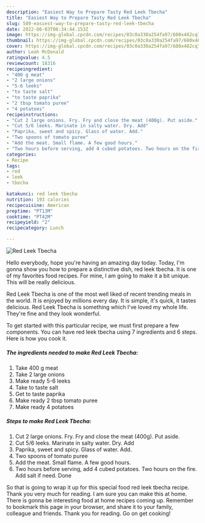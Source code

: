 ```yaml
---
description: "Easiest Way to Prepare Tasty Red Leek Tbecha"
title: "Easiest Way to Prepare Tasty Red Leek Tbecha"
slug: 589-easiest-way-to-prepare-tasty-red-leek-tbecha
date: 2022-06-03T06:34:44.153Z
image: https://img-global.cpcdn.com/recipes/03c0a330a254fa97/680x482cq70/red-leek-tbecha-recipe-main-photo.jpg
thumbnail: https://img-global.cpcdn.com/recipes/03c0a330a254fa97/680x482cq70/red-leek-tbecha-recipe-main-photo.jpg
cover: https://img-global.cpcdn.com/recipes/03c0a330a254fa97/680x482cq70/red-leek-tbecha-recipe-main-photo.jpg
author: Leah McDonald
ratingvalue: 4.5
reviewcount: 18316
recipeingredient:
- "400 g meat"
- "2 large onions"
- "5-6 leeks"
- "to taste salt"
- "to taste paprika"
- "2 tbsp tomato puree"
- "4 potatoes"
recipeinstructions:
- "Cut 2 large onions. Fry. Fry and close the meat (400g). Put aside."
- "Cut 5/6 leeks. Marinate in salty water. Dry. Add"
- "Paprika, sweet and spicy. Glass of water. Add."
- "Two spoons of tomato puree"
- "Add the meat. Small flame. A few good hours."
- "Two hours before serving, add 4 cubed potatoes. Two hours on the fire. Add salt if need. Done"
categories:
- Recipe
tags:
- red
- leek
- tbecha

katakunci: red leek tbecha 
nutrition: 193 calories
recipecuisine: American
preptime: "PT13M"
cooktime: "PT42M"
recipeyield: "2"
recipecategory: Lunch

---
```



![Red Leek Tbecha](https://img-global.cpcdn.com/recipes/03c0a330a254fa97/680x482cq70/red-leek-tbecha-recipe-main-photo.jpg)

Hello everybody, hope you're having an amazing day today. Today, I'm gonna show you how to prepare a distinctive dish, red leek tbecha. It is one of my favorites food recipes. For mine, I am going to make it a bit unique. This will be really delicious.

Red Leek Tbecha is one of the most well liked of recent trending meals in the world. It is enjoyed by millions every day. It is simple, it's quick, it tastes delicious. Red Leek Tbecha is something which I've loved my whole life. They're fine and they look wonderful.




To get started with this particular recipe, we must first prepare a few components. You can have red leek tbecha using 7 ingredients and 6 steps. Here is how you cook it.

<!--inarticleads1-->

##### The ingredients needed to make Red Leek Tbecha:

1. Take 400 g meat
1. Take 2 large onions
1. Make ready 5-6 leeks
1. Take to taste salt
1. Get to taste paprika
1. Make ready 2 tbsp tomato puree
1. Make ready 4 potatoes




<!--inarticleads2-->

##### Steps to make Red Leek Tbecha:

1. Cut 2 large onions. Fry. Fry and close the meat (400g). Put aside.
1. Cut 5/6 leeks. Marinate in salty water. Dry. Add
1. Paprika, sweet and spicy. Glass of water. Add.
1. Two spoons of tomato puree
1. Add the meat. Small flame. A few good hours.
1. Two hours before serving, add 4 cubed potatoes. Two hours on the fire. Add salt if need. Done




So that is going to wrap it up for this special food red leek tbecha recipe. Thank you very much for reading. I am sure you can make this at home. There is gonna be interesting food at home recipes coming up. Remember to bookmark this page in your browser, and share it to your family, colleague and friends. Thank you for reading. Go on get cooking!
